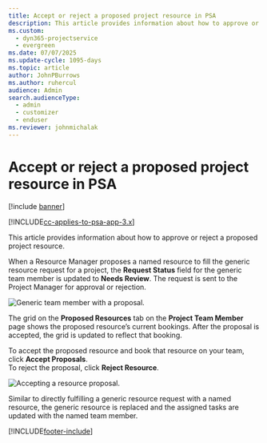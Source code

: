 ```yaml
---
title: Accept or reject a proposed project resource in PSA
description: This article provides information about how to approve or reject a proposed project resource in PSA.
ms.custom: 
  - dyn365-projectservice
  - evergreen
ms.date: 07/07/2025
ms.update-cycle: 1095-days
ms.topic: article
author: JohnPBurrows
ms.author: ruhercul
audience: Admin
search.audienceType: 
  - admin
  - customizer
  - enduser
ms.reviewer: johnmichalak
---
```

# Accept or reject a proposed project resource in PSA

[!include [banner](../includes/psa-now-project-operations.md)]

[!INCLUDE[cc-applies-to-psa-app-3.x](../includes/cc-applies-to-psa-app-3x.md)]

This article provides information about how to approve or reject a proposed project resource.

When a Resource Manager proposes a named resource to fill the generic resource request for a project, the **Request Status** field for the generic team member is updated to **Needs Review**. The request is sent to the Project Manager for approval or rejection.

![Generic team member with a proposal.](media/RM-how-to-19.png)

The grid on the **Proposed Resources** tab on the **Project Team Member** page shows the proposed resource’s current bookings. After the proposal is accepted, the grid is updated to reflect that booking. 

To accept the proposed resource and book that resource on your team, click **Accept Proposals**.  
To reject the proposal, click **Reject Resource**.

![Accepting a resource proposal.](media/RM-how-to-20.png) 

Similar to directly fulfilling a generic resource request with a named resource, the generic resource is replaced and the assigned tasks are updated with the named team member.


[!INCLUDE[footer-include](../includes/footer-banner.md)]
